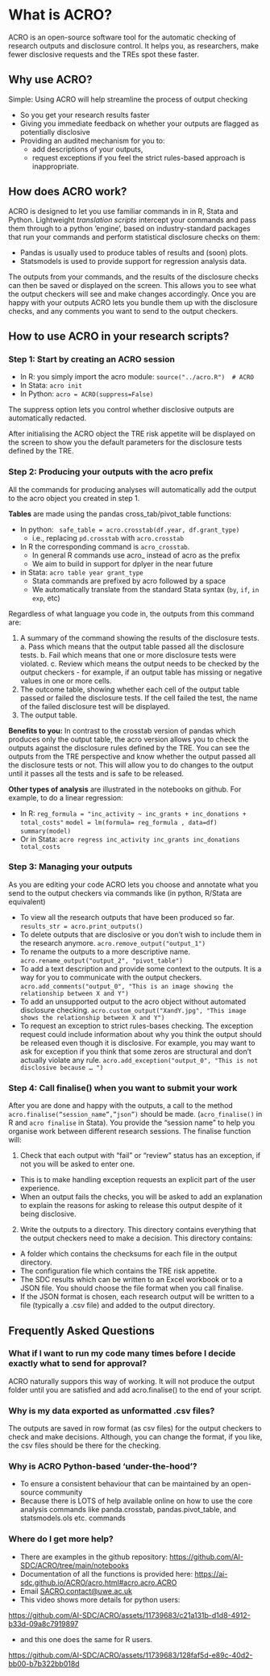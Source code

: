 # What is ACRO?
ACRO is an open-source software tool for the automatic checking of research outputs and disclosure control. It helps you, as researchers, make fewer disclosive requests and the TREs spot these faster.
## Why use ACRO?
Simple: Using ACRO will help streamline the process of output checking
- So you get your research results faster
-	Giving you immediate feedback on whether your outputs are flagged as potentially disclosive
-	Providing an audited mechanism for you to:
     - add descriptions of your outputs,
     - request exceptions if you feel the strict rules-based approach is inappropriate.

## How does ACRO work?
ACRO is designed to let you use familiar commands in in R, Stata and Python. Lightweight *translation scripts*    intercept your commands and pass them through to a python ‘engine’, based on industry-standard packages that run your commands and perform statistical disclosure checks on them:
- Pandas is usually used to produce tables of results and (soon) plots.
- Statsmodels is used to provide support for regression analysis data.

The outputs from your commands, and the results of the disclosure checks can then be saved or displayed on the screen.
 This allows you to see what the output checkers will see and make changes accordingly.
 Once you are happy with your outputs ACRO lets you bundle them up with the disclosure checks, and any comments you want to send to the output checkers.

## How to use ACRO in your research scripts?
### Step 1: Start by creating an ACRO session
-	In R:  you simply import the acro module: ```source("../acro.R")  # ACRO```
-	In Stata:  ```acro init```
-	In Python: ```acro = ACRO(suppress=False)```

The suppress option lets you control whether disclosive outputs are automatically redacted.

After initialising the ACRO object the TRE risk appetite will be displayed on the screen to show you the default parameters for the disclosure tests defined by the TRE.

### Step 2: Producing your outputs with the acro prefix
All the commands for producing analyses will automatically add the output to the acro object you created in step 1.

**Tables** are made using the pandas cross_tab/pivot_table functions:
- 	In python: ```	safe_table = acro.crosstab(df.year, df.grant_type) ```
    - 	i.e., replacing ```pd.crosstab``` with ```acro.crosstab```
-	In R the corresponding command is ```acro_crosstab```.
    -	In general R commands use acro_ instead of acro as the prefix
    - We aim to build in support for  dplyer in the near future
-	in Stata: ```acro table year grant_type```
    - 	Stata commands are prefixed by acro followed by a space
    - 	We automatically translate from the standard Stata syntax (```by```, ```if```, ```in exp```, etc)

Regardless of what language you code in, the outputs from this command are:
1.	A summary of the command showing the results of the disclosure tests.
    a.	Pass which means that the output table passed all the disclosure tests.
    b.	Fail which means that one or more disclosure tests were violated.
    c.	Review which means the output needs to be checked by the output checkers - for example, if an output table has missing or negative values in one or more cells.
2.	The outcome table, showing whether each cell of the output table passed or failed the disclosure tests. If the cell failed the test, the name of the failed disclosure test will be displayed.
3.	The output table.

**Benefits to you:** In contrast  to the crosstab version of pandas which produces only the output table, the acro version allows you to check the outputs against the disclosure rules defined by the TRE. You can see the outputs from the TRE perspective and know whether the output passed all the disclosure tests or not. This will allow you to do changes to the output until it passes all the tests and is safe to be released.

**Other types of analysis** are illustrated in the notebooks on github. For example, to do a linear regression:
-	In R:
  ```reg_formula = "inc_activity ~ inc_grants + inc_donations + total_costs"```
  ```model = lm(formula= reg_formula , data=df)```
  ```summary(model)```
-	Or in Stata: ```acro regress inc_activity inc_grants inc_donations total_costs```

### Step 3: Managing your outputs
As you are editing your code ACRO lets you choose and annotate what you send to the output checkers via commands like (in python, R/Stata are equivalent)
-	To view all the research outputs that have been produced so far.
  ```results_str = acro.print_outputs()```
-	To delete outputs that are disclosive or you don’t wish to include them in the research anymore.
  ```acro.remove_output("output_1")```
-	To rename the outputs to a more descriptive name.
  ```acro.rename_output("output_2", "pivot_table")```
-	To add a text description and provide some context to the outputs. It is a way for you to communicate with the output checkers.
  ```acro.add_comments("output_0", "This is an image showing the relationship between X and Y")```
-	To add an unsupported output to the acro object without automated disclosure checking.
  ```acro.custom_output("XandY.jpg", "This image shows the relationship between X and Y")```
-	To request an exception to strict rules-bases checking.
  The exception request could include information about why you think the output should be released even though it is disclosive.
 	 For example, you may want to ask for exception if you think that some zeros are structural and don’t actually violate any rule.
  ```acro.add_exception("output_0", "This is not disclosive because … ")```

### Step 4: Call finalise() when you want to submit your work
After you are done and happy with the outputs, a call to the method ```acro.finalise(“session_name”,”json”)```  should be made.
(```acro_finalise()``` in R and ```acro finalise``` in Stata). You provide the “session name” to help you organise work between different research sessions.
The finalise function will:
1.	Check that each output with “fail” or “review” status has an exception, if not you will be asked to enter one.
-	This is to make handling exception requests an explicit part of the user experience.
-	When an output fails the checks, you will be asked to add an explanation to explain the reasons for asking to release this output despite of it being disclosive.
2.	Write the outputs to a directory. This directory contains everything that the output checkers need to make a decision. This directory contains:
-	A folder which contains the checksums for each file in the output directory.
-	The configuration file which contains the TRE risk appetite.
-	The SDC results which can be written to an Excel workbook or to a JSON file. You should choose the file format when you call finalise.
-	If the JSON format is chosen, each research output will be written to a file (typically a .csv file) and added to the output directory.

## Frequently Asked Questions
### What if I want to run my code many times before I decide exactly what to send for approval?
ACRO naturally suppors this way of working. It will not produce the output folder until you are satisfied and add acro.finalise() to the end of your script.
### Why is my data exported as unformatted .csv files?
The outputs are saved in row format (as csv files) for the output checkers to check and make decisions. Although, you can change the format, if you like, the csv files should be there for the checking.
### Why is ACRO Python-based ‘under-the-hood’?
-	To ensure a consistent behaviour that can be maintained by an open-source community
-	Because there is LOTS of help available online on how to use the core analysis commands like panda.crosstab, pandas.pivot_table, and statsmodels.ols etc. commands
### Where do I get more help?
-	There are examples in the github repository: https://github.com/AI-SDC/ACRO/tree/main/notebooks
-	Documentation of all the functions is provided here: https://ai-sdc.github.io/ACRO/acro.html#acro.acro.ACRO
-	Email SACRO.contact@uwe.ac.uk
-	This video shows more details for python users:

https://github.com/AI-SDC/ACRO/assets/11739683/c21a131b-d1d8-4912-b33d-09a8c7919897


-	and this one does the same for R users.


https://github.com/AI-SDC/ACRO/assets/11739683/128faf5d-e89c-40d2-bb00-b7b322bb018d
